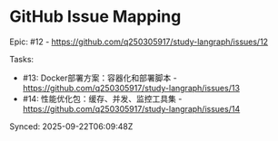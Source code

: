# GitHub Issue Mapping

Epic: #12 - https://github.com/q250305917/study-langraph/issues/12

Tasks:
- #13: Docker部署方案：容器化和部署脚本 - https://github.com/q250305917/study-langraph/issues/13
- #14: 性能优化包：缓存、并发、监控工具集 - https://github.com/q250305917/study-langraph/issues/14

Synced: 2025-09-22T06:09:48Z
